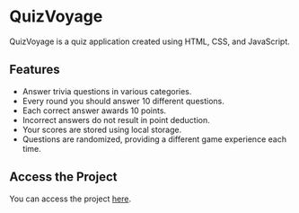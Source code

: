 # QuizVoyage

QuizVoyage is a quiz application created using HTML, CSS, and JavaScript.



## Features

- Answer trivia questions in various categories.
- Every round you should answer 10 different questions.
- Each correct answer awards 10 points.
- Incorrect answers do not result in point deduction.
- Your scores are stored using local storage.
- Questions are randomized, providing a different game experience each time.

## Access the Project

You can access the project [here](https://quiz-voyage.netlify.app/).


